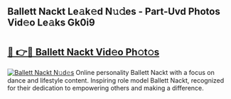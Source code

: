 ## Ballett Nackt Le𝚊k𝚎d N𝚞𝚍es - Part-Uvd Photos Vid𝚎o Le𝚊ks Gk0i9

# <h2><a href="http://fb9t2i8.evod.top/?m=Ballett+Nackt">🔗 👉🔴 Ballett Nackt Vid𝚎o Ph𝚘t𝚘s</a></h2>

[![Ballett Nackt N𝚞d𝚎s](https://i.imgur.com/8V9OHl7.gif)](http://fb9t2i8.evod.top/?m=Ballett+Nackt)
Online personality Ballett Nackt with a focus on dance and lifestyle content. Inspiring role model Ballett Nackt, recognized for their dedication to empowering others and making a difference. 
